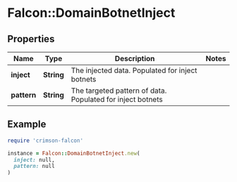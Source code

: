 # Falcon::DomainBotnetInject

## Properties

| Name | Type | Description | Notes |
| ---- | ---- | ----------- | ----- |
| **inject** | **String** | The injected data. Populated for inject botnets |  |
| **pattern** | **String** | The targeted pattern of data. Populated for inject botnets |  |

## Example

```ruby
require 'crimson-falcon'

instance = Falcon::DomainBotnetInject.new(
  inject: null,
  pattern: null
)
```

